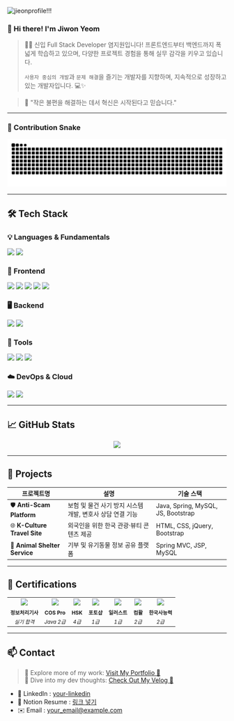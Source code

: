<!-- 헤더 (멋진 상단 배너) -->
![jieonprofile!!!](https://github.com/user-attachments/assets/614ca2aa-66bc-4f8d-8946-d0594742542c)



### 👋 Hi there! I'm **Jiwon Yeom**

> 🧑‍💻 신입 Full Stack Developer 염지원입니다!
> 프론트엔드부터 백엔드까지 폭넓게 학습하고 있으며, 다양한 프로젝트 경험을 통해 실무 감각을 키우고 있습니다.
> 
> `사용자 중심의 개발`과 `문제 해결`을 즐기는 개발자를 지향하며, 지속적으로 성장하고 있는 개발자입니다. 💻✨


> 🎯 "작은 불편을 해결하는 데서 혁신은 시작된다고 믿습니다."

---
### 🐍 Contribution Snake

<p align="center">
  <img src="https://github.com/jiwon1116/jiwon1116/blob/output/github-contribution-grid-snake.svg" />
</p>

---


## 🛠️ Tech Stack

### 💡 Languages & Fundamentals
<p>
  <img src="https://img.shields.io/badge/Java-007396?style=for-the-badge&logo=java&logoColor=white"/>
  <img src="https://img.shields.io/badge/Python-3776AB?style=for-the-badge&logo=python&logoColor=white"/>
</p>

### 🎨 Frontend
<p>
  <img src="https://img.shields.io/badge/HTML5-E34F26?style=for-the-badge&logo=html5&logoColor=white"/>
  <img src="https://img.shields.io/badge/CSS3-1572B6?style=for-the-badge&logo=css3&logoColor=white"/>
  <img src="https://img.shields.io/badge/JavaScript-F7DF1E?style=for-the-badge&logo=javascript&logoColor=black"/>
  <img src="https://img.shields.io/badge/jQuery-0769AD?style=for-the-badge&logo=jquery&logoColor=white"/>
  <img src="https://img.shields.io/badge/React-61DAFB?style=for-the-badge&logo=react&logoColor=black"/>
</p>

### 🖥 Backend
<p>
  <img src="https://img.shields.io/badge/Spring-6DB33F?style=for-the-badge&logo=spring&logoColor=white"/>
  <img src="https://img.shields.io/badge/MySQL-4479A1?style=for-the-badge&logo=mysql&logoColor=white"/>
</p>

### 🧰 Tools
<p>
  <img src="https://img.shields.io/badge/Git-F05032?style=for-the-badge&logo=git&logoColor=white"/>
  <img src="https://img.shields.io/badge/GitHub-181717?style=for-the-badge&logo=github&logoColor=white"/>
  <img src="https://img.shields.io/badge/VS_Code-007ACC?style=for-the-badge&logo=visualstudiocode&logoColor=white"/>
</p>

### ☁️ DevOps & Cloud
<p>
  <img src="https://img.shields.io/badge/Docker-2496ED?style=for-the-badge&logo=docker&logoColor=white"/>
  <img src="https://img.shields.io/badge/Amazon_AWS-232F3E?style=for-the-badge&logo=amazonaws&logoColor=white"/>
</p>

---

## 📈 GitHub Stats

<p align="center">
  <img src="https://github-readme-stats.vercel.app/api?username=jiwon1116&show_icons=true&theme=radical" width="500"/>
</p>

---



## 🧩 Projects

| 프로젝트명 | 설명 | 기술 스택 |
|------------|------|------------|
| 🛡️ **Anti-Scam Platform** | 보험 및 물건 사기 방지 시스템 개발, 변호사 상담 연결 기능 | Java, Spring, MySQL, JS, Bootstrap |
| 🌐 **K-Culture Travel Site** | 외국인을 위한 한국 관광·뷰티 콘텐츠 제공 | HTML, CSS, jQuery, Bootstrap |
| 🐾 **Animal Shelter Service** | 기부 및 유기동물 정보 공유 플랫폼 | Spring MVC, JSP, MySQL |


---

## 📜 Certifications


<table align="center">
  <tr>
    <td align="center">
     <img src="https://cdn.jsdelivr.net/gh/devicons/devicon/icons/java/java-original.svg" width="40" /><br/>
      <sub><b>정보처리기사</b><br/><i>실기 합격</i></sub>
      <td align="center">
      <img src="https://cdn.jsdelivr.net/gh/devicons/devicon/icons/java/java-original.svg" width="40" /><br/>
      <sub><b>COS Pro</b><br/><i>Java 2급</i></sub>
    </td>
    </td>
    <td align="center">
       <img src="https://img.icons8.com/office/40/china.png" width="40" /><br/>
      <sub><b>HSK</b><br/><i>4급</i></sub>
    </td>
    <td align="center">
      <img src="https://cdn.jsdelivr.net/gh/devicons/devicon/icons/photoshop/photoshop-plain.svg" width="40" /><br/>
      <sub><b>포토샵</b><br/><i>1급</i></sub>
    </td>
    <td align="center">
      <img src="https://cdn.jsdelivr.net/gh/devicons/devicon/icons/illustrator/illustrator-plain.svg" width="40" /><br/>
      <sub><b>일러스트</b><br/><i>1급</i></sub>
    </td>
  <td align="center">
      <img src="https://img.icons8.com/color/48/ms-excel.png" width="40" /><br/>
      <sub><b>컴활</b><br/><i>2급</i></sub>
    </td>
    <td align="center">
      <img src="https://img.icons8.com/fluency/48/language-skill.png" width="40" /><br/>
      <sub><b>한국사능력</b><br/><i>2급</i></sub>
    </td>
    
  </tr>
</table>

---


## 📫 Contact

> 🔗 Explore more of my work: [Visit My Portfolio 🌟](http://vithamin.dothome.co.kr)  
  📝 Dive into my dev thoughts: [Check Out My Velog 🚀](https://velog.io/@joonie/posts)

- 💼 LinkedIn : [your-linkedin](https://linkedin.com/in/yourprofile)
- 📝 Notion Resume : [링크 넣기](#)
- ✉️ Email : your_email@example.com

